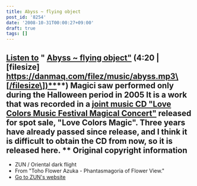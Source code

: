 ```yaml
---
title: Abyss ~ flying object
post_id: '8254'
date: '2008-10-31T00:00:27+09:00'
draft: true
tags: []
---
```


## [Listen to](https://danmaq.com/filez/music/abyss.mp3) " [Abyss ~ flying object"](https://danmaq.com/filez/music/abyss.mp3) (4:20 | \[filesize\] [https://danmaq.com/filez/music/abyss.mp3\[/filesize\])**](https://danmaq.com/filez/music/abyss.mp3[/filesize])**) Magici saw performed only during the Halloween period in 2005 It is a work that was recorded in a [joint music CD "Love Colors Music Festival Magical Concert"](http://marisa.kicks-ass.net/) released for spot sale, "Love Colors Magic". Three years have already passed since release, and I think it is difficult to obtain the CD from now, so it is released here. ** Original copyright information

*   ZUN / Oriental dark flight
*   From "Toho Flower Azuka - Phantasmagoria of Flower View."
*   [Go to ZUN's website](http://www16.big.or.jp/%7Ezun/)

